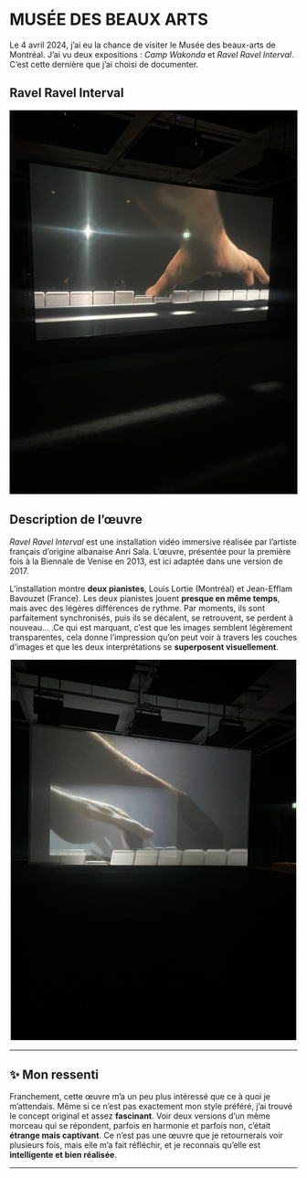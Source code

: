 # MUSÉE DES BEAUX ARTS

Le 4 avril 2024, j’ai eu la chance de visiter le Musée des beaux-arts de Montréal. J’ai vu deux expositions : <i>Camp Wakonda</i> et <i>Ravel Ravel Interval</i>. C’est cette dernière que j’ai choisi de documenter. 

## Ravel Ravel Interval

![image_expo](/exposition_MBAM/Media/Ravel_01.jpg)

## Description de l’œuvre

*Ravel Ravel Interval* est une installation vidéo immersive réalisée par l’artiste français d’origine albanaise Anri Sala. L’œuvre, présentée pour la première fois à la Biennale de Venise en 2013, est ici adaptée dans une version de 2017. 

L’installation montre **deux pianistes**, Louis Lortie (Montréal) et Jean-Efflam Bavouzet (France). Les deux pianistes jouent **presque en même temps**, mais avec des légères différences de rythme. Par moments, ils sont parfaitement synchronisés, puis ils se décalent, se retrouvent, se perdent à nouveau… .Ce qui est marquant, c’est que les images semblent légèrement transparentes, cela donne l’impression qu’on peut voir à travers les couches d’images et que les deux interprétations se **superposent visuellement**.

<p align="center">
  <img src="Media/reval_03.jpg" width="500">
  <br>
 
</p>


---

## ✨ Mon ressenti

Franchement, cette œuvre m’a un peu plus intéressé que ce à quoi je m’attendais. Même si ce n’est pas exactement mon style préféré, j’ai trouvé le concept original et assez **fascinant**. Voir deux versions d’un même morceau qui se répondent, parfois en harmonie et parfois non, c’était **étrange mais captivant**.
Ce n’est pas une œuvre que je retournerais voir plusieurs fois, mais elle m’a fait réfléchir, et je reconnais qu’elle est **intelligente et bien réalisée**.

---
